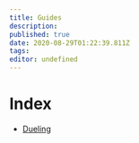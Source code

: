 ```yaml
---
title: Guides
description: 
published: true
date: 2020-08-29T01:22:39.811Z
tags: 
editor: undefined
---
```


# Index

- [Dueling](/guides/dueling)
